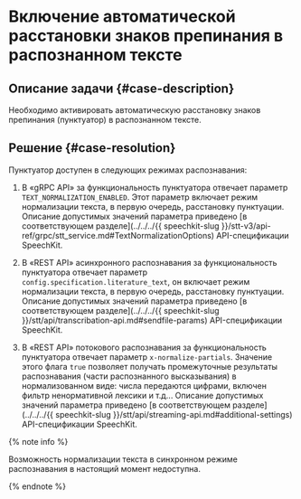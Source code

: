 # Включение автоматической расстановки знаков препинания в распознанном тексте

## Описание задачи {#case-description}
Необходимо активировать автоматическую расстановку знаков препинания (пунктуатор) в распознанном тексте.

## Решение {#case-resolution}
Пунктуатор доступен в следующих режимах распознавания:

1. В «gRPC API» за функциональность пунктуатора отвечает параметр `TEXT_NORMALIZATION_ENABLED`. Этот параметр включает режим нормализации текста, в первую очередь, расстановку пунктуации. Описание допустимых значений параметра приведено [в соответствующем разделе](../../../{{ speechkit-slug }}/stt-v3/api-ref/grpc/stt_service.md#TextNormalizationOptions) API-спецификации SpeechKit.

2. В «REST API» асинхронного распознавания за функциональность пунктуатора отвечает параметр `config.specification.literature_text`, он включает режим нормализации текста, в первую очередь, расстановку пунктуации. Описание допустимых значений параметра приведено [в соответствующем разделе](../../../{{ speechkit-slug }}/stt/api/transcribation-api.md#sendfile-params) API-спецификации SpeechKit.

3. В «REST API» потокового распознавания за функциональность пунктуатора отвечает параметр `x-normalize-partials`. Значение этого флага `true` позволяет получать промежуточные результаты распознавания (части распознанного высказывания) в нормализованном виде: числа передаются цифрами, включен фильтр ненормативной лексики и т.д... Описание допустимых значений параметра приведено [в соответствующем разделе](../../../{{ speechkit-slug }}/stt/api/streaming-api.md#additional-settings) API-спецификации SpeechKit.

{% note info %}

Возможность нормализации текста в синхронном режиме распознавания в настоящий момент недоступна.

{% endnote %}